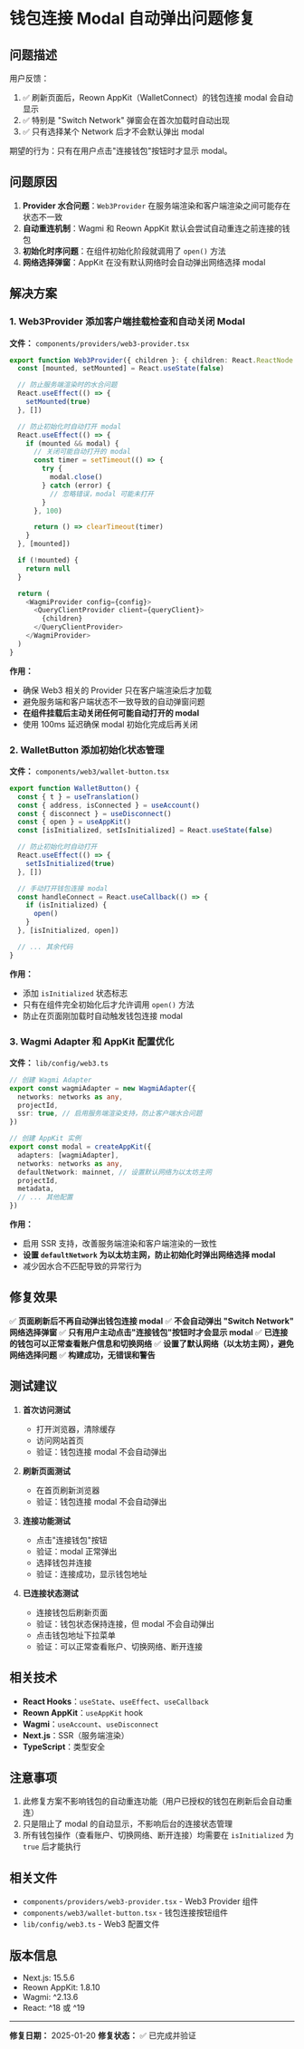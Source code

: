 # 钱包连接 Modal 自动弹出问题修复

## 问题描述

用户反馈：
1. ✅ 刷新页面后，Reown AppKit（WalletConnect）的钱包连接 modal 会自动显示
2. ✅ 特别是 "Switch Network" 弹窗会在首次加载时自动出现
3. ✅ 只有选择某个 Network 后才不会默认弹出 modal

期望的行为：只有在用户点击"连接钱包"按钮时才显示 modal。

## 问题原因

1. **Provider 水合问题**：`Web3Provider` 在服务端渲染和客户端渲染之间可能存在状态不一致
2. **自动重连机制**：Wagmi 和 Reown AppKit 默认会尝试自动重连之前连接的钱包
3. **初始化时序问题**：在组件初始化阶段就调用了 `open()` 方法
4. **网络选择弹窗**：AppKit 在没有默认网络时会自动弹出网络选择 modal

## 解决方案

### 1. Web3Provider 添加客户端挂载检查和自动关闭 Modal

**文件：** `components/providers/web3-provider.tsx`

```typescript
export function Web3Provider({ children }: { children: React.ReactNode }) {
  const [mounted, setMounted] = React.useState(false)

  // 防止服务端渲染时的水合问题
  React.useEffect(() => {
    setMounted(true)
  }, [])

  // 防止初始化时自动打开 modal
  React.useEffect(() => {
    if (mounted && modal) {
      // 关闭可能自动打开的 modal
      const timer = setTimeout(() => {
        try {
          modal.close()
        } catch (error) {
          // 忽略错误，modal 可能未打开
        }
      }, 100)

      return () => clearTimeout(timer)
    }
  }, [mounted])

  if (!mounted) {
    return null
  }

  return (
    <WagmiProvider config={config}>
      <QueryClientProvider client={queryClient}>
        {children}
      </QueryClientProvider>
    </WagmiProvider>
  )
}
```

**作用：**
- 确保 Web3 相关的 Provider 只在客户端渲染后才加载
- 避免服务端和客户端状态不一致导致的自动弹窗问题
- **在组件挂载后主动关闭任何可能自动打开的 modal**
- 使用 100ms 延迟确保 modal 初始化完成后再关闭

### 2. WalletButton 添加初始化状态管理

**文件：** `components/web3/wallet-button.tsx`

```typescript
export function WalletButton() {
  const { t } = useTranslation()
  const { address, isConnected } = useAccount()
  const { disconnect } = useDisconnect()
  const { open } = useAppKit()
  const [isInitialized, setIsInitialized] = React.useState(false)

  // 防止初始化时自动打开
  React.useEffect(() => {
    setIsInitialized(true)
  }, [])

  // 手动打开钱包连接 modal
  const handleConnect = React.useCallback(() => {
    if (isInitialized) {
      open()
    }
  }, [isInitialized, open])

  // ... 其余代码
}
```

**作用：**
- 添加 `isInitialized` 状态标志
- 只有在组件完全初始化后才允许调用 `open()` 方法
- 防止在页面刚加载时自动触发钱包连接 modal

### 3. Wagmi Adapter 和 AppKit 配置优化

**文件：** `lib/config/web3.ts`

```typescript
// 创建 Wagmi Adapter
export const wagmiAdapter = new WagmiAdapter({
  networks: networks as any,
  projectId,
  ssr: true, // 启用服务端渲染支持，防止客户端水合问题
})

// 创建 AppKit 实例
export const modal = createAppKit({
  adapters: [wagmiAdapter],
  networks: networks as any,
  defaultNetwork: mainnet, // 设置默认网络为以太坊主网
  projectId,
  metadata,
  // ... 其他配置
})
```

**作用：**
- 启用 SSR 支持，改善服务端渲染和客户端渲染的一致性
- **设置 `defaultNetwork` 为以太坊主网，防止初始化时弹出网络选择 modal**
- 减少因水合不匹配导致的异常行为

## 修复效果

✅ **页面刷新后不再自动弹出钱包连接 modal**
✅ **不会自动弹出 "Switch Network" 网络选择弹窗**
✅ **只有用户主动点击"连接钱包"按钮时才会显示 modal**
✅ **已连接的钱包可以正常查看账户信息和切换网络**
✅ **设置了默认网络（以太坊主网），避免网络选择问题**
✅ **构建成功，无错误和警告**

## 测试建议

1. **首次访问测试**
   - 打开浏览器，清除缓存
   - 访问网站首页
   - 验证：钱包连接 modal 不会自动弹出

2. **刷新页面测试**
   - 在首页刷新浏览器
   - 验证：钱包连接 modal 不会自动弹出

3. **连接功能测试**
   - 点击"连接钱包"按钮
   - 验证：modal 正常弹出
   - 选择钱包并连接
   - 验证：连接成功，显示钱包地址

4. **已连接状态测试**
   - 连接钱包后刷新页面
   - 验证：钱包状态保持连接，但 modal 不会自动弹出
   - 点击钱包地址下拉菜单
   - 验证：可以正常查看账户、切换网络、断开连接

## 相关技术

- **React Hooks**：`useState`、`useEffect`、`useCallback`
- **Reown AppKit**：`useAppKit` hook
- **Wagmi**：`useAccount`、`useDisconnect`
- **Next.js**：SSR（服务端渲染）
- **TypeScript**：类型安全

## 注意事项

1. 此修复方案不影响钱包的自动重连功能（用户已授权的钱包在刷新后会自动重连）
2. 只是阻止了 modal 的自动显示，不影响后台的连接状态管理
3. 所有钱包操作（查看账户、切换网络、断开连接）均需要在 `isInitialized` 为 `true` 后才能执行

## 相关文件

- `components/providers/web3-provider.tsx` - Web3 Provider 组件
- `components/web3/wallet-button.tsx` - 钱包连接按钮组件
- `lib/config/web3.ts` - Web3 配置文件

## 版本信息

- Next.js: 15.5.6
- Reown AppKit: 1.8.10
- Wagmi: ^2.13.6
- React: ^18 或 ^19

---

**修复日期：** 2025-01-20
**修复状态：** ✅ 已完成并验证

